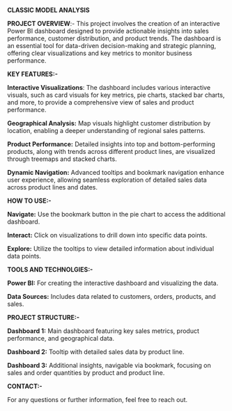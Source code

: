 **CLASSIC MODEL ANALYSIS**

**PROJECT OVERVIEW**:- 
This project involves the creation of an interactive Power BI dashboard designed to provide actionable insights into sales performance, customer distribution, and product trends.
The dashboard is an essential tool for data-driven decision-making and strategic planning, offering clear visualizations and key metrics to monitor business performance.

**KEY FEATURES:-**

**Interactive Visualizations**: The dashboard includes various interactive visuals, such as card visuals for key metrics, pie charts, stacked bar charts, and more, to provide a comprehensive view of sales and product performance.

**Geographical Analysis:** Map visuals highlight customer distribution by location, enabling a deeper understanding of regional sales patterns.

**Product Performance:** Detailed insights into top and bottom-performing products, along with trends across different product lines, are visualized through treemaps and stacked charts.

**Dynamic Navigation:** Advanced tooltips and bookmark navigation enhance user experience, allowing seamless exploration of detailed sales data across product lines and dates.

**HOW TO USE:-**

**Navigate:** Use the bookmark button in the pie chart to access the additional dashboard.

**Interact:** Click on visualizations to drill down into specific data points.

**Explore:** Utilize the tooltips to view detailed information about individual data points.

**TOOLS AND TECHNOLGIES:-**

**Power BI:** For creating the interactive dashboard and visualizing the data.

**Data Sources:** Includes data related to customers, orders, products, and sales.


**PROJECT STRUCTURE:-**

**Dashboard 1:** Main dashboard featuring key sales metrics, product performance, and geographical data.

**Dashboard 2:** Tooltip with detailed sales data by product line.

**Dashboard 3:** Additional insights, navigable via bookmark, focusing on sales and order quantities by product and product line.

**CONTACT:-**

For any questions or further information, feel free to reach out.
